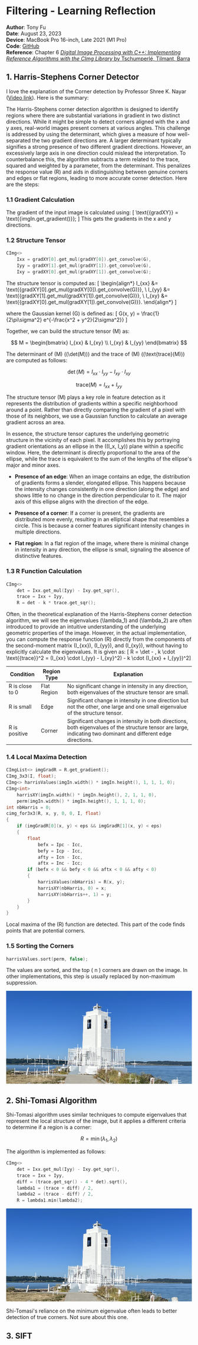 # Filtering - Learning Reflection

**Author**: Tony Fu  
**Date**: August 23, 2023  
**Device**: MacBook Pro 16-inch, Late 2021 (M1 Pro)  
**Code**: [GitHub](https://github.com/tonyfu97/Digital-Image-Processing/tree/main/06_feature_extraction)  
**Reference**: Chapter 6 [*Digital Image Processing with C++: Implementing Reference Algorithms with the CImg Library* by Tschumperlé, Tilmant, Barra](https://www.amazon.com/Digital-Image-Processing-Implementing-Algorithms/dp/1032347538)

## 1. Harris-Stephens Corner Detector

I love the explanation of the Corner detection by Professor Shree K. Nayar ([Video link](https://youtu.be/Z_HwkG90Yvw)). Here is the summary:

The Harris-Stephens corner detection algorithm is designed to identify regions where there are substantial variations in gradient in two distinct directions. While it might be simple to detect corners aligned with the x and y axes, real-world images present corners at various angles. This challenge is addressed by using the determinant, which gives a measure of how well-separated the two gradient directions are. A larger determinant typically signifies a strong presence of two different gradient directions. However, an excessively large axis in one direction could mislead the interpretation. To counterbalance this, the algorithm subtracts a term related to the trace, squared and weighted by a parameter, from the determinant. This penalizes the response value \(R\) and aids in distinguishing between genuine corners and edges or flat regions, leading to more accurate corner detection. Here are the steps:

### 1.1 Gradient Calculation

The gradient of the input image is calculated using:
\[ \text{{gradXY}} = \text{{imgIn.get_gradient()}}; \]
This gets the gradients in the x and y directions.

### 1.2 Structure Tensor

```cpp
CImg<>
    Ixx = gradXY[0].get_mul(gradXY[0]).get_convolve(G),
    Iyy = gradXY[1].get_mul(gradXY[1]).get_convolve(G),
    Ixy = gradXY[0].get_mul(gradXY[1]).get_convolve(G);
```

The structure tensor is computed as:
\[
\begin{align*}
I_{xx} &= \text{{gradXY[0].get_mul(gradXY[0]).get_convolve(G)}}, \\
I_{yy} &= \text{{gradXY[1].get_mul(gradXY[1]).get_convolve(G)}}, \\
I_{xy} &= \text{{gradXY[0].get_mul(gradXY[1]).get_convolve(G)}}.
\end{align*}
\]
 
where the Gaussian kernel \(G\) is defined as:
\[ G(x, y) = \frac{1}{2\pi\sigma^2} e^{-\frac{x^2 + y^2}{2\sigma^2}} \]

Together, we can build the structure tensor \(M\) as:

$$
M = \begin{bmatrix} I_{xx} & I_{xy} \\ I_{xy} & I_{yy} \end{bmatrix}
$$

The determinant of \(M\) (\(\det(M)\)) and the trace of \(M\) (\(\text{trace}(M)\)) are computed as follows:

$$\det(M) = I_{xx} \cdot I_{yy} - I_{xy} \cdot I_{xy}$$

$$\text{trace}(M) = I_{xx} + I_{yy}$$

The structure tensor \(M\) plays a key role in feature detection as it represents the distribution of gradients within a specific neighborhood around a point. Rather than directly comparing the gradient of a pixel with those of its neighbors, we use a Gaussian function to calculate an average gradient across an area.

In essence, the structure tensor captures the underlying geometric structure in the vicinity of each pixel. It accomplishes this by portraying gradient orientations as an ellipse in the (\(I_x, I_y\)) plane within a specific window. Here, the determinant is directly proportional to the area of the ellipse, while the trace is equivalent to the sum of the lengths of the ellipse's major and minor axes.

- **Presence of an edge**: When an image contains an edge, the distribution of gradients forms a slender, elongated ellipse. This happens because the intensity changes consistently in one direction (along the edge) and shows little to no change in the direction perpendicular to it. The major axis of this ellipse aligns with the direction of the edge.

- **Presence of a corner**: If a corner is present, the gradients are distributed more evenly, resulting in an elliptical shape that resembles a circle. This is because a corner features significant intensity changes in multiple directions.

- **Flat region**: In a flat region of the image, where there is minimal change in intensity in any direction, the ellipse is small, signaling the absence of distinctive features.

### 1.3 R Function Calculation

```cpp
CImg<>
    det = Ixx.get_mul(Iyy) - Ixy.get_sqr(),
    trace = Ixx + Iyy,
    R = det - k * trace.get_sqr();
```

Often, in the theoretical explanation of the Harris-Stephens corner detection algorithm, we will see the eigenvalues \(\lambda_1\) and \(\lambda_2\) are often introduced to provide an intuitive understanding of the underlying geometric properties of the image. However, in the actual implementation, you can compute the response function \(R\) directly from the components of the second-moment matrix \(I_{xx}\), \(I_{yy}\), and \(I_{xy}\), without having to explicitly calculate the eigenvalues. It is given as:
\[ R = \det - \, k \cdot \text{{trace}}^2 = (I_{xx} \cdot I_{yy} - I_{xy}^2) - k \cdot (I_{xx} + I_{yy})^2\]

| Condition          | Region Type | Explanation                                                                                                                                                 |
|--------------------|-------------|-------------------------------------------------------------------------------------------------------------------------------------------------------------|
| R is close to 0    | Flat Region | No significant change in intensity in any direction, both eigenvalues of the structure tensor are small.                                                     |
| R is small      | Edge        | Significant change in intensity in one direction but not the other, one large and one small eigenvalue of the structure tensor.                               |
| R is positive      | Corner      | Significant changes in intensity in both directions, both eigenvalues of the structure tensor are large, indicating two dominant and different edge directions. |

### 1.4 Local Maxima Detection

```cpp
CImgList<> imgGradR = R.get_gradient();
CImg_3x3(I, float);
CImg<> harrisValues(imgIn.width() * imgIn.height(), 1, 1, 1, 0);
CImg<int>
    harrisXY(imgIn.width() * imgIn.height(), 2, 1, 1, 0),
    perm(imgIn.width() * imgIn.height(), 1, 1, 1, 0);
int nbHarris = 0;
cimg_for3x3(R, x, y, 0, 0, I, float)
{
    if (imgGradR[0](x, y) < eps && imgGradR[1](x, y) < eps)
    {
        float
            befx = Ipc - Icc,
            befy = Icp - Icc,
            afty = Icn - Icc,
            aftx = Inc - Icc;
        if (befx < 0 && befy < 0 && aftx < 0 && afty < 0)
        {
            harrisValues(nbHarris) = R(x, y);
            harrisXY(nbHarris, 0) = x;
            harrisXY(nbHarris++, 1) = y;
        }
    }
}
```

Local maxima of the \(R\) function are detected. This part of the code finds points that are potential corners.

### 1.5 Sorting the Corners

```cpp
harrisValues.sort(perm, false);
```

The values are sorted, and the top \( n \) corners are drawn on the image. In other implementations, this step is usually replaced by non-maximum suppression.

![harris](./results/06/lighthouse_harris.png)

## 2. Shi-Tomasi Algorithm

Shi-Tomasi algorithm uses similar techniques to compute eigenvalues that represent the local structure of the image, but it applies a different criteria to determine if a region is a corner:

$$
R = \min(\lambda_1, \lambda_2)
$$

The algorithm is implemented as follows:

```cpp
CImg<>
    det = Ixx.get_mul(Iyy) - Ixy.get_sqr(),
    trace = Ixx + Iyy,
    diff = (trace.get_sqr() - 4 * det).sqrt(),
    lambda1 = (trace + diff) / 2,
    lambda2 = (trace - diff) / 2,
    R = lambda1.min(lambda2);
```

![shi-tomasi](./results/06/lighthouse_shi_tomasi.png)

Shi-Tomasi's reliance on the minimum eigenvalue often leads to better detection of true corners. Not sure about this one.

## 3. SIFT
